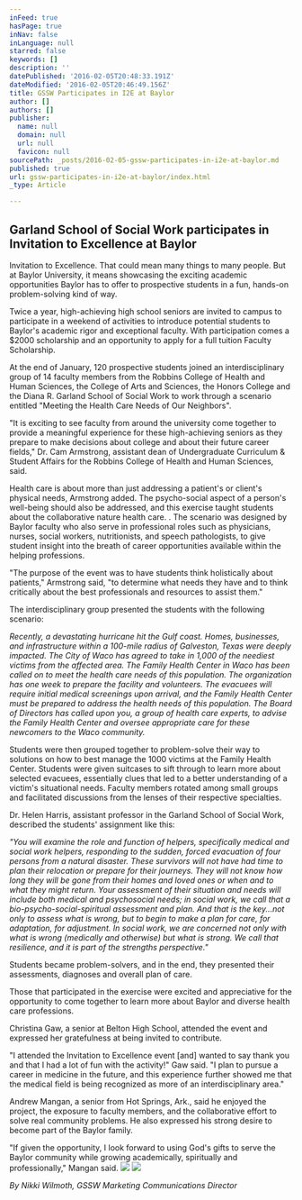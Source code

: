 ```yaml
---
inFeed: true
hasPage: true
inNav: false
inLanguage: null
starred: false
keywords: []
description: ''
datePublished: '2016-02-05T20:48:33.191Z'
dateModified: '2016-02-05T20:46:49.156Z'
title: GSSW Participates in I2E at Baylor
author: []
authors: []
publisher:
  name: null
  domain: null
  url: null
  favicon: null
sourcePath: _posts/2016-02-05-gssw-participates-in-i2e-at-baylor.md
published: true
url: gssw-participates-in-i2e-at-baylor/index.html
_type: Article

---
```

## Garland School of Social Work participates in Invitation to Excellence at Baylor

Invitation to Excellence. That could mean many things to many people. But at Baylor University, it means showcasing the exciting academic opportunities Baylor has to offer to prospective students in a fun, hands-on problem-solving kind of way.

Twice a year, high-achieving high school seniors are invited to campus to participate in a weekend of activities to introduce potential students to Baylor's academic rigor and exceptional faculty. With participation comes a $2000 scholarship and an opportunity to apply for a full tuition Faculty Scholarship.

At the end of January, 120 prospective students joined an interdisciplinary group of 14 faculty members from the Robbins College of Health and Human Sciences, the College of Arts and Sciences, the Honors College and the Diana R. Garland School of Social Work to work through a scenario entitled "Meeting the Health Care Needs of Our Neighbors".

"It is exciting to see faculty from around the university come together to provide a meaningful experience for these high-achieving seniors as they prepare to make decisions about college and about their future career fields," Dr. Cam Armstrong, assistant dean of Undergraduate Curriculum & Student Affairs for the Robbins College of Health and Human Sciences, said.

Health care is about more than just addressing a patient's or client's physical needs, Armstrong added. The psycho-social aspect of a person's well-being should also be addressed, and this exercise taught students about the collaborative nature health care. . The scenario was designed by Baylor faculty who also serve in professional roles such as physicians, nurses, social workers, nutritionists, and speech pathologists, to give student insight into the breath of career opportunities available within the helping professions.

"The purpose of the event was to have students think holistically about patients," Armstrong said, "to determine what needs they have and to think critically about the best professionals and resources to assist them."

The interdisciplinary group presented the students with the following scenario:

_Recently, a devastating hurricane hit the Gulf coast. Homes, businesses, and infrastructure within a 100-mile radius of Galveston, Texas were deeply impacted. The City of Waco has agreed to take in 1,000 of the neediest victims from the affected area. The Family Health Center in Waco has been called on to meet the health care needs of this population. The organization has one week to prepare the facility and volunteers. The evacuees will require initial medical screenings upon arrival, and the Family Health Center must be prepared to address the health needs of this population.  The Board of Directors has called upon you, a group of health care experts, to advise the Family Health Center and oversee appropriate care for these newcomers to the Waco community._

Students were then grouped together to problem-solve their way to solutions on how to best manage the 1000 victims at the Family Health Center. Students were given suitcases to sift through to learn more about selected evacuees, essentially clues that led to a better understanding of a victim's situational needs. Faculty members rotated among small groups and facilitated discussions from the lenses of their respective specialties.

Dr. Helen Harris, assistant professor in the Garland School of Social Work, described the students' assignment like this:

_"You will examine the role and function of helpers, specifically medical and social work helpers, responding to the sudden, forced evacuation of four persons from a natural disaster. These survivors will not have had time to plan their relocation or prepare for their journeys. They will not know how long they will be gone from their homes and loved ones or when and to what they might return. Your assessment of their situation and needs will include both medical and psychosocial needs; in social work, we call that a bio-psycho-social-spiritual assessment and plan. And that is the key...not only to assess what is wrong, but to begin to make a plan for care, for adaptation, for adjustment. In social work, we are concerned not only with what is wrong (medically and otherwise) but what is strong. We call that resilience, and it is part of the strengths perspective."_

Students became problem-solvers, and in the end, they presented their assessments, diagnoses and overall plan of care.

Those that participated in the exercise were excited and appreciative for the opportunity to come together to learn more about Baylor and diverse health care professions.

Christina Gaw, a senior at Belton High School, attended the event and expressed her gratefulness at being invited to contribute.

"I attended the Invitation to Excellence event \[and\] wanted to say thank you and that I had a lot of fun with the activity!" Gaw said. "I plan to pursue a career in medicine in the future, and this experience further showed me that the medical field is being recognized as more of an interdisciplinary area."

Andrew Mangan, a senior from Hot Springs, Ark., said he enjoyed the project, the exposure to faculty members, and the collaborative effort to solve real community problems. He also expressed his strong desire to become part of the Baylor family.

"If given the opportunity, I look forward to using God's gifts to serve the Baylor community while growing academically, spiritually and professionally," Mangan said.
![](https://the-grid-user-content.s3-us-west-2.amazonaws.com/61cb8d6c-9dbf-4272-a2a9-a58bdc498f6d.jpg)
![](https://the-grid-user-content.s3-us-west-2.amazonaws.com/14205e28-7411-4fdc-aecd-38c3c02d254d.jpg)

_By Nikki Wilmoth, GSSW Marketing Communications Director_
